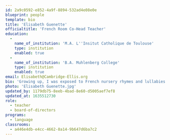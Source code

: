 ```yaml
---
id: 2a9c0592-e852-4a9f-8894-532ad4e08e0e
blueprint: people
template: bio
title: 'Elisabeth Guenette'
officialtitle: 'French Room Co-Head Teacher'
education:
  -
    name_of_institution: 'M.A. L''Insitut Catholique de Toulouse'
    type: institution
    enabled: true
  -
    name_of_institution: 'B.A. Muhlenberg College'
    type: institution
    enabled: true
email: Elisabeth@Cambridge-Ellis.org
bio: 'Growing up, I was exposed to French nursery rhymes and lullabies from my father, who passed them down from my French Canadian grandparents. This exposure from such a young age contributed to my love and proficiency for the French language. After graduating from college, I moved to Toulouse, France, where I taught English in French primary schools. The following year, I worked as a teacher in a 4th grade classroom while completing the 2nd year of my master’s degree and thesis. Newly relocated back to the US, I am very excited to pass on my love for the French language to a new generation of learners as part of the Cambridge-Ellis community. In my free time, I enjoy traveling, dancing and teaching dance, studying photography, hiking, and exploring outside!'
photo: 'Elisabeth Guenette.jpg'
updated_by: 1179db75-8eeb-4bad-8e60-d5005aef7ef8
updated_at: 1635512730
role:
  - teacher
  - board-of-directors
programs:
  - language
classrooms:
  - a446e4db-e4cc-4662-8a14-9b647d6ba7c2
---
```

